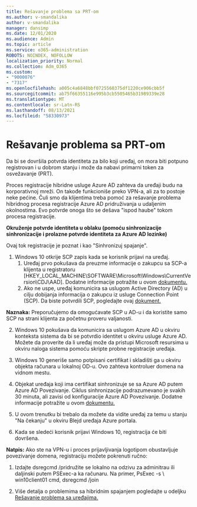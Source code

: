 ```yaml
---
title: Rešavanje problema sa PRT-om
ms.author: v-smandalika
author: v-smandalika
manager: dansimp
ms.date: 12/01/2020
ms.audience: Admin
ms.topic: article
ms.service: o365-administration
ROBOTS: NOINDEX, NOFOLLOW
localization_priority: Normal
ms.collection: Adm_O365
ms.custom:
- "9000076"
- "7317"
ms.openlocfilehash: a005c4a6848bbf0725560375df1220ce906cbb5f
ms.sourcegitcommit: ab75f66355116e995b3cb5505465b31989339e28
ms.translationtype: MT
ms.contentlocale: sr-Latn-RS
ms.lasthandoff: 08/13/2021
ms.locfileid: "58330973"
---
```

# <a name="troubleshoot-prt-issue"></a>Rešavanje problema sa PRT-om

Da bi se dovršila potvrda identiteta za bilo koji uređaj, on mora biti potpuno registrovan i u dobrom stanju i može da nabavi primarni token za osvežavanje (PRT).

Proces registracije hibridne usluge Azure AD zahteva da uređaji budu na korporativnoj mreži. On takođe funkcioniše preko VPN-a, ali za to postoje neke pećine. Čuli smo da klijentima treba pomoć za rešavanje problema hibridnog procesa registracije Azure AD pridruživanja u udaljenim okolnostima. Evo potvrde onoga što se dešava "ispod haube" tokom procesa registracije.

**Okruženje potvrde identiteta u oblaku (pomoću sinhronizacije sinhronizacije i prolazne potvrde identiteta za Azure AD lozinke)**

Ovaj tok registracije je poznat i kao "Sinhronizuj spajanje".

1. Windows 10 otkrije SCP zapis kada se korisnik prijavi na uređaj.
    1. Uređaj prvo pokušava da preuzme informacije o zakupcu sa SCP-a klijenta u registratoru [HKEY_LOCAL_MACHINE\SOFTWARE\Microsoft\Windows\CurrentVersion\CDJ\AAD]. Dodatne informacije potražite u ovom [dokumentu.](https://docs.microsoft.com/azure/active-directory/devices/hybrid-azuread-join-control)
    2. Ako ne uspe, uređaj komunicira sa uslugom Active Directory (AD) u cilju dobijanja informacija o zakupcu iz usluge Connection Point (SCP). Da biste potvrdili SCP, pogledajte ovaj [dokument.](https://docs.microsoft.com/azure/active-directory/devices/hybrid-azuread-join-manual#configure-a-service-connection-point) 

**Naznaka:** Preporučujemo da omogućavate SCP u AD-u i da koristite samo SCP na strani klijenta za početnu proveru valjanosti.

2. Windows 10 pokušava da komunicira sa uslugom Azure AD u okviru konteksta sistema da bi se potvrdio identitet u okviru usluge Azure AD. Možete da proverite da li uređaj može da pristupi Microsoft resursima u okviru naloga sistema pomoću skripte probne registracije uređaja.

3. Windows 10 generiše samo potpisani certifikat i skladišti ga u okviru objekta računara u lokalnoj OD-u. Ovo zahteva kontroluer domena na vidnom mestu.

4. Objekat uređaja koji ima certifikat sinhronizuje se sa Azure AD putem Azure AD Povezivanje. Ciklus sinhronizacije podrazumevano je svakih 30 minuta, ali zavisi od konfiguracije Azure AD Povezivanje. Dodatne informacije potražite u ovom [dokumentu.](https://docs.microsoft.com/azure/active-directory/hybrid/how-to-connect-sync-configure-filtering#organizational-unitbased-filtering)

5. U ovom trenutku bi trebalo da možete da vidite uređaj za temu u stanju "Na čekanju" u okviru Blejd uređaja Azure portala.

6. Kada se sledeći korisnik prijavi Windows 10, registracija će biti dovršena. 

**Natpis:** Ako ste na VPN-u i proces prijavljivanja logotipom obustavljuje povezivanje domena, registraciju možete pokrenuti ručno:
 1. Izdajte dsregcmd /pridružite se lokalno na odzivu za adminitrau ili daljinski putem PSExec-a ka računaru. Na primer, PsExec -s \\ win10client01 cmd, dsregcmd /join

 2. Više detalja o problemima sa hibridnim spajanjem pogledajte u odeljku [Rešavanje problema sa uređajima.](https://techcommunity.microsoft.com/t5/azure-active-directory-identity/azure-ad-mailbag-frequent-questions-about-using-device-based/ba-p/1257344)
